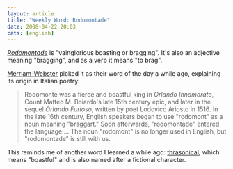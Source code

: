 ```yaml
---
layout: article
title: "Weekly Word: Rodomontade"
date: 2008-04-22 20:03
cats: [english]
---
```

<em><a href="http://dictionary.reference.com/browse/rodomontade">Rodomontade</a></em> is "vainglorious boasting or bragging". It's also an adjective meaning "bragging", and as a verb it means "to brag".

<a href="http://www.merriam-webster.com/cgi-bin/mwwodarch.pl?Mar.25.2008" title="Rodomontade">Merriam-Webster</a> picked it as their word of the day a while ago, explaining its origin in Italian poetry:

<blockquote>
Rodomonte was a fierce and boastful king in <em>Orlando Innamorato</em>, Count Matteo M. Boiardo's late 15th century epic, and later in the sequel <em>Orlando Furioso</em>, written by poet Lodovico Ariosto in 1516. In the late 16th century, English speakers began to use "rodomont" as a noun meaning "braggart." Soon afterwards, "rodomontade" entered the language.... The noun "rodomont" is no longer used in English, but "rodomontade" is still with us.
</blockquote>

This reminds me of another word I learned a while ago: <a href="http://learningnerd.com/weekly-word-thrasonical">thrasonical</a>, which means "boastful" and is also named after a fictional character.
